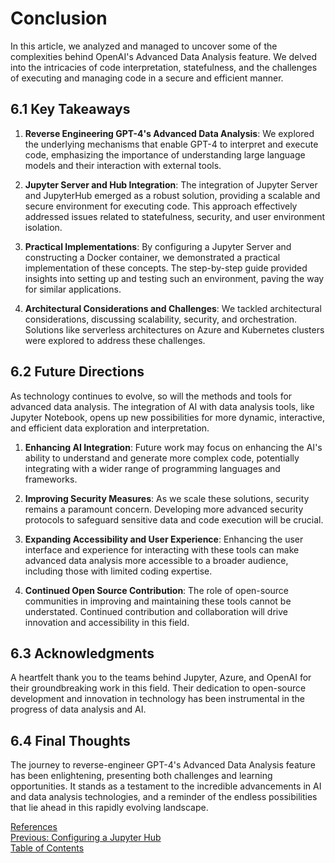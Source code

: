 # Conclusion

In this article, we analyzed and managed to uncover some of the complexities behind OpenAI's Advanced Data Analysis feature. We delved into the intricacies of code interpretation, statefulness, and the challenges of executing and managing code in a secure and efficient manner.

## 6.1 Key Takeaways

1. **Reverse Engineering GPT-4's Advanced Data Analysis**: We explored the underlying mechanisms that enable GPT-4 to interpret and execute code, emphasizing the importance of understanding large language models and their interaction with external tools.

2. **Jupyter Server and Hub Integration**: The integration of Jupyter Server and JupyterHub emerged as a robust solution, providing a scalable and secure environment for executing code. This approach effectively addressed issues related to statefulness, security, and user environment isolation.

3. **Practical Implementations**: By configuring a Jupyter Server and constructing a Docker container, we demonstrated a practical implementation of these concepts. The step-by-step guide provided insights into setting up and testing such an environment, paving the way for similar applications.

4. **Architectural Considerations and Challenges**: We tackled architectural considerations, discussing scalability, security, and orchestration. Solutions like serverless architectures on Azure and Kubernetes clusters were explored to address these challenges.

## 6.2 Future Directions

As technology continues to evolve, so will the methods and tools for advanced data analysis. The integration of AI with data analysis tools, like Jupyter Notebook, opens up new possibilities for more dynamic, interactive, and efficient data exploration and interpretation.

1. **Enhancing AI Integration**: Future work may focus on enhancing the AI's ability to understand and generate more complex code, potentially integrating with a wider range of programming languages and frameworks.

2. **Improving Security Measures**: As we scale these solutions, security remains a paramount concern. Developing more advanced security protocols to safeguard sensitive data and code execution will be crucial.

3. **Expanding Accessibility and User Experience**: Enhancing the user interface and experience for interacting with these tools can make advanced data analysis more accessible to a broader audience, including those with limited coding expertise.

4. **Continued Open Source Contribution**: The role of open-source communities in improving and maintaining these tools cannot be understated. Continued contribution and collaboration will drive innovation and accessibility in this field.

## 6.3 Acknowledgments

A heartfelt thank you to the teams behind Jupyter, Azure, and OpenAI for their groundbreaking work in this field. Their dedication to open-source development and innovation in technology has been instrumental in the progress of data analysis and AI.

## 6.4 Final Thoughts

The journey to reverse-engineer GPT-4's Advanced Data Analysis feature has been enlightening, presenting both challenges and learning opportunities. It stands as a testament to the incredible advancements in AI and data analysis technologies, and a reminder of the endless possibilities that lie ahead in this rapidly evolving landscape.

[References](./7_references.md)  
[Previous: Configuring a Jupyter Hub](./5_configuring_a_jupyter_hub.md)  
[Table of Contents](../README.md)
